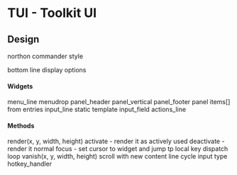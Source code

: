 # TUI - Toolkit UI

## Design

northon commander style


bottom line display options

#### Widgets
menu_line
menudrop
panel_header
panel_vertical
panel_footer
panel items[] from entries[](position)
input_line static template
input_field
actions_line

#### Methods
render(x, y, width, height)
activate - render it as actively used
deactivate - render it normal
focus - set cursor to widget and jump tp local key dispatch loop
vanish(x, y, width, height)
scroll with new content line
cycle input
type
hotkey_handler

